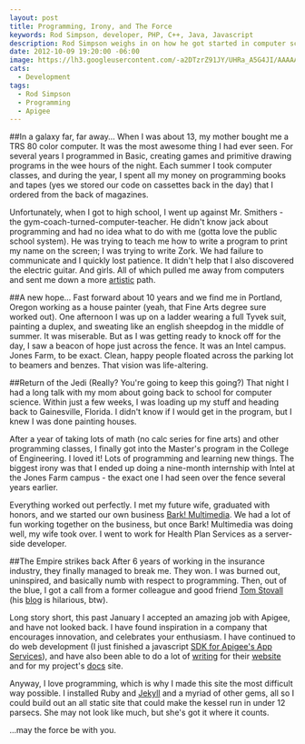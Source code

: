 ```yaml
---
layout: post
title: Programming, Irony, and The Force
keywords: Rod Simpson, developer, PHP, C++, Java, Javascript
description: Rod Simpson weighs in on how he got started in computer science.
date: 2012-10-09 19:20:00 -06:00
image: https://lh3.googleusercontent.com/-a2DTzrZ91JY/UHRa_A5G4JI/AAAAAAAAAgw/dSiXSakxsVo/s640/untitled.jpg
cats:
  - Development
tags:
  - Rod Simpson
  - Programming
  - Apigee
---
```


##In a galaxy far, far away…
When I was about 13, my mother bought me a TRS 80 color computer.  It was the most awesome thing I had ever seen. For several years I programmed in Basic, creating games and primitive drawing programs in the wee hours of the night.  Each summer I took computer classes, and during the year, I spent all my money on programming books and tapes (yes we stored our code on cassettes back in the day) that I ordered from the back of magazines.

Unfortunately, when I got to high school, I went up against Mr. Smithers - the gym-coach-turned-computer-teacher.  He didn't know jack about programming and had no idea what to do with me (gotta love the public school system). He was trying to teach me how to write a program to print my name on the screen; I was trying to write Zork.  We had failure to communicate and I quickly lost patience.  It didn't help that I also discovered the electric guitar. And girls.  All of which pulled me away from computers and sent me down a more [artistic](/2012/10/07/rod-simpson-photography-history/) path.

##A new hope…
Fast forward about 10 years and we find me in Portland, Oregon working as a house painter (yeah, that Fine Arts degree sure worked out).  One afternoon I was up on a ladder wearing a full Tyvek suit, painting a duplex, and sweating like an english sheepdog in the middle of summer.  It was miserable.  But as I was getting ready to knock off for the day, I saw a beacon of hope just across the fence.  It was an Intel campus.  Jones Farm, to be exact. Clean, happy people floated across the parking lot to beamers and benzes. That vision was life-altering. 

##Return of the Jedi (Really? You're going to keep this going?)
That night I had a long talk with my mom about going back to school for computer science.  Within just a few weeks, I was loading up my stuff and heading back to Gainesville, Florida.  I didn't know if I would get in the program, but I knew I was done painting houses. 

After a year of taking lots of math (no calc series for fine arts) and other programming classes, I finally got into the Master's program in the College of Engineering. I loved it! Lots of programming and learning new things. The biggest irony was that I ended up doing a nine-month internship with Intel at the Jones Farm campus - the exact one I had seen over the fence several years earlier.  

Everything worked out perfectly. I met my future wife, graduated with honors, and we started our own business [Bark! Multimedia](http://barkmultimedia.com). We had a lot of fun working together on the business, but once Bark! Multimedia was doing well, my wife took over.  I went to work for Health Plan Services as a server-side developer.  

##The Empire strikes back
After 6 years of working in the insurance industry, they finally managed to break me. They won. I was burned out, uninspired, and basically numb with respect to programming. Then, out of the blue, I got a call from a former colleague and good friend [Tom Stovall](http://www.stovak.net/) (his [blog](http://www.stovak.net/) is hilarious, btw). 

Long story short, this past January I accepted an amazing job with Apigee,  and have not looked back.  I have found inspiration in a company that encourages innovation, and celebrates your enthusiasm.  I have continued to do web development (I just finished a javascript [SDK for Apigee's App Services](http://blog.apigee.com/detail/javascript_sdk_building_html5_apps_just_got_easier)), and have also been able to do a lot of [writing](/pages/writer/writing.html) for their [website](http://apigee.com) and for my project's [docs](http://apigee.com/docs/app_services) site.  

Anyway, I love programming, which is why I made this site the most difficult way possible.  I installed Ruby and [Jekyll](http://jekyllrb.com/) and a myriad of other gems, all so I could build out an all static site that could make the kessel run in under 12 parsecs.  She may not look like much, but she's got it where it counts.

…may the force be with you.












